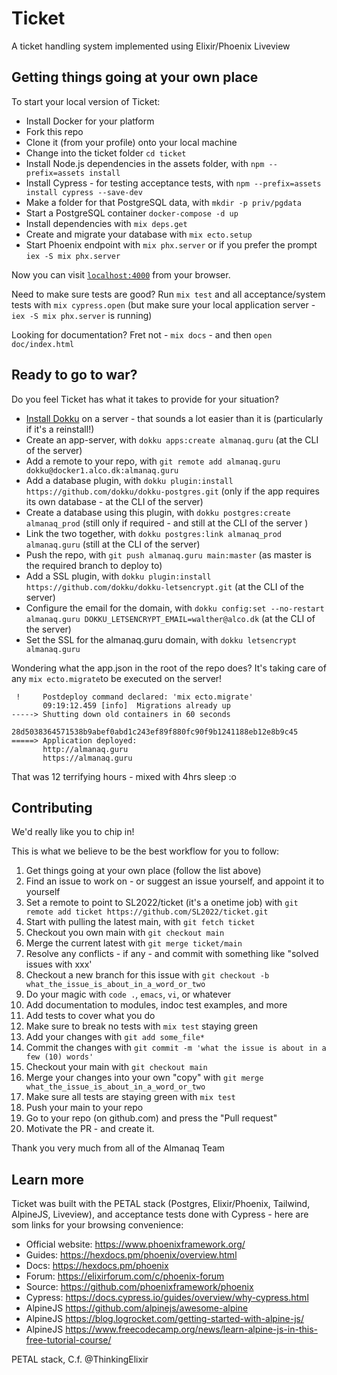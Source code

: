 # Ticket
A ticket handling system implemented using Elixir/Phoenix Liveview

## Getting things going at your own place

To start your local version of Ticket:

  * Install Docker for your platform
  * Fork this repo
  * Clone it (from your profile) onto your local machine
  * Change into the ticket folder `cd ticket`
  * Install Node.js dependencies in the assets folder, with `npm --prefix=assets install` 
  * Install Cypress - for testing acceptance tests, with `npm --prefix=assets install cypress --save-dev`
  * Make a folder for that PostgreSQL data, with `mkdir -p priv/pgdata`
  * Start a PostgreSQL container `docker-compose -d up`
  * Install dependencies with `mix deps.get`
  * Create and migrate your database with `mix ecto.setup`
  * Start Phoenix endpoint with `mix phx.server` or if you prefer the prompt `iex -S mix phx.server`

Now you can visit [`localhost:4000`](http://localhost:4000) from your browser.

Need to make sure tests are good? Run `mix test` and all acceptance/system tests with `mix cypress.open` (but make sure your local application server - `iex -S mix phx.server` is running)

Looking for documentation? Fret not - `mix docs` - and then `open doc/index.html`

## Ready to go to war?
Do you feel Ticket has what it takes to provide for your situation?

  * [Install Dokku](http://dokku.viewdocs.io/dokku~v0.21.4/getting-started/installation/) on a server - that sounds a lot easier than it is (particularly if it's a reinstall!)
  * Create an app-server, with `dokku apps:create almanaq.guru` (at the CLI of the server)
  * Add a remote to your repo, with `git remote add almanaq.guru dokku@docker1.alco.dk:almanaq.guru`
  * Add a database plugin, with `dokku plugin:install https://github.com/dokku/dokku-postgres.git` (only if the app requires its own database - at the CLI of the server)
  * Create a database using this plugin, with `dokku postgres:create almanaq_prod` (still only if required - and still at the CLI of the server )
  * Link the two together, with `dokku postgres:link almanaq_prod almanaq.guru` (still at the CLI of the server)
  * Push the repo, with `git push almanaq.guru main:master` (as master is the required branch to deploy to)
  * Add a SSL plugin, with `dokku plugin:install https://github.com/dokku/dokku-letsencrypt.git` (at the CLI of the server)
  * Configure the email for the domain, with `dokku config:set --no-restart almanaq.guru DOKKU_LETSENCRYPT_EMAIL=walther@alco.dk` (at the CLI of the server)
  * Set the SSL for the almanaq.guru domain, with `dokku letsencrypt almanaq.guru`
  
Wondering what the app.json in the root of the repo does? It's taking care of any `mix ecto.migrate`to be executed on the server!

```
 !     Postdeploy command declared: 'mix ecto.migrate'
       09:19:12.459 [info]  Migrations already up
-----> Shutting down old containers in 60 seconds
       28d5038364571538b9abef0abd1c243ef89f880fc90f9b1241188eb12e8b9c45
=====> Application deployed:
       http://almanaq.guru
       https://almanaq.guru
```

That was 12 terrifying hours - mixed with 4hrs sleep :o
## Contributing
We'd really like you to chip in!

This is what we believe to be the best workflow for you to follow:

1. Get things going at your own place (follow the list above)
2. Find an issue to work on - or suggest an issue yourself, and appoint it to yourself
3. Set a remote to point to SL2022/ticket (it's a onetime job) with `git remote add ticket https://github.com/SL2022/ticket.git`
4. Start with pulling the latest main, with `git fetch ticket`
5. Checkout you own main with `git checkout main`
6. Merge the current latest with `git merge ticket/main`
7. Resolve any conflicts - if any - and commit with something like "solved issues with xxx'
8. Checkout a new branch for this issue with `git checkout -b what_the_issue_is_about_in_a_word_or_two`
9.  Do your magic with `code .`, `emacs`, `vi`, or whatever
10. Add documentation to modules, indoc test examples, and more
11. Add tests to cover what you do
12. Make sure to break no tests with `mix test` staying green
13. Add your changes with `git add some_file*`
14. Commit the changes with `git commit -m 'what the issue is about in a few (10) words'`
15. Checkout your main with `git checkout main`
16. Merge your changes into your own "copy" with `git merge what_the_issue_is_about_in_a_word_or_two`
17. Make sure all tests are staying green with `mix test` 
18. Push your main to your repo
19. Go to your repo (on github.com) and press the "Pull request"
20. Motivate the PR - and create it.

Thank you very much from all of the Almanaq Team


## Learn more
Ticket was built with the PETAL stack (Postgres, Elixir/Phoenix, Tailwind, AlpineJS, Liveview), and acceptance tests done with Cypress - here are som links for your browsing convenience:

  * Official website: https://www.phoenixframework.org/
  * Guides: https://hexdocs.pm/phoenix/overview.html
  * Docs: https://hexdocs.pm/phoenix
  * Forum: https://elixirforum.com/c/phoenix-forum
  * Source: https://github.com/phoenixframework/phoenix
  * Cypress: https://docs.cypress.io/guides/overview/why-cypress.html
  * AlpineJS https://github.com/alpinejs/awesome-alpine
  * AlpineJS https://blog.logrocket.com/getting-started-with-alpine-js/
  * AlpineJS https://www.freecodecamp.org/news/learn-alpine-js-in-this-free-tutorial-course/


PETAL stack, C.f. @ThinkingElixir